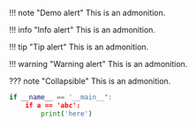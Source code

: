 !!! note "Demo alert"
    This is an admonition.

!!! info "Info alert"
    This is an admonition.

!!! tip "Tip alert"
    This is an admonition.

!!! warning "Warning alert"
    This is an admonition.


??? note "Collapsible"
    This is an admonition.

``` py title="myapp/app.py" hl_lines="2 3"
if __name__ == '__main__":
    if a == 'abc':
        print('here')
```
